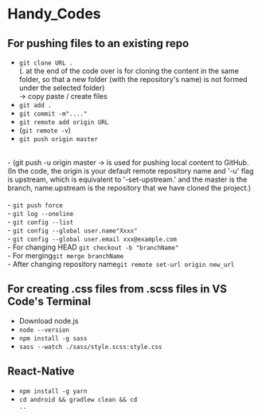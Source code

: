 # Handy_Codes

## For pushing files to an existing repo

- <code>git clone URL . </code> <br />
	(. at the end of the code over is for cloning the content in the same folder, so that a new folder (with the repository's name) is not formed under the selected folder)<br />
 -> copy paste / create files<br />
- <code>git add .</code><br />
- <code>git commit -m"...."</code><br />
- <code>git remote add origin URL</code><br />
- (<code>git remote -v</code>)<br />
- <code>git push origin master</code><br />
<br />
- (git push -u origin master -> is used for pushing local content to GitHub.<br />
  (In the code, the origin is your default remote repository name and '-u' flag is upstream, which is equivalent to '-set-upstream.' and the master is the branch, name.upstream is the repository that we have cloned the project.)
  <br/><br/>
- <code>git push force</code><br/>
- <code>git log --oneline</code><br/>
- <code>git config --list</code><br/>
- <code>git config --global user.name"Xxxx"</code><br/>
- <code>git config --global user.email xxx@example.com</code><br/>
- For changing HEAD <code>git checkout -b "branchName"</code><br/>
- For merging<code>git merge branchName</code><br/>
- After changing repository name<code>git remote set-url origin new_url</code><br/>




## For creating .css files from .scss files in VS Code's Terminal 

- Download node.js <br/>
- <code>node --version</code> <br/>
- <code>npm install -g sass</code> <br/>
- <code>sass --watch ./sass/style.scss:style.css </code><br/>


## React-Native

- <code>npm install -g yarn</code><br/>
- <code>cd android && gradlew clean && cd ..</code><br/>
